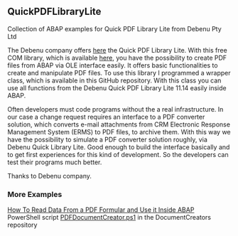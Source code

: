 ## QuickPDFLibraryLite

Collection of ABAP examples for Quick PDF Library Lite from Debenu Pty Ltd

The Debenu company offers [here](http://www.debenu.com/products/development/debenu-pdf-library-lite/) the Quick PDF Library Lite. With this free COM library, which is available [here](http://www.debenu.com/products/development/debenu-pdf-library-lite/updates/), you have the possibility to create PDF files from ABAP via OLE interface easily. It offers basic functionalities to create and manipulate PDF files.
To use this library I programmed a wrapper class, which is available in this GitHub repository. With this class you can use all functions from the Debenu Quick PDF Library Lite 11.14 easily inside ABAP.

Often developers must code programs without the a real infrastructure. In our case a change request requires an interface to a PDF converter solution, which converts e-mail attachments from CRM Electronic Response Management System (ERMS) to PDF files, to archive them. With this way we have the possibility to simulate a PDF converter solution roughly, via Debenu Quick Library Lite. Good enough to build the interface basically and to get first experiences for this kind of development. So the developers can test their programs much better.

Thanks to Debenu company.

### More Examples

[How To Read Data From a PDF Formular and Use it Inside ABAP](http://scn.sap.com/docs/DOC-65423)  
PowerShell script [PDFDocumentCreator.ps1](https://github.com/StefanSchnell/PowerShellCodeSnippets/blob/master/DocumentCreators/PDFDocumentCreator.ps1) in the DocumentCreators repository
